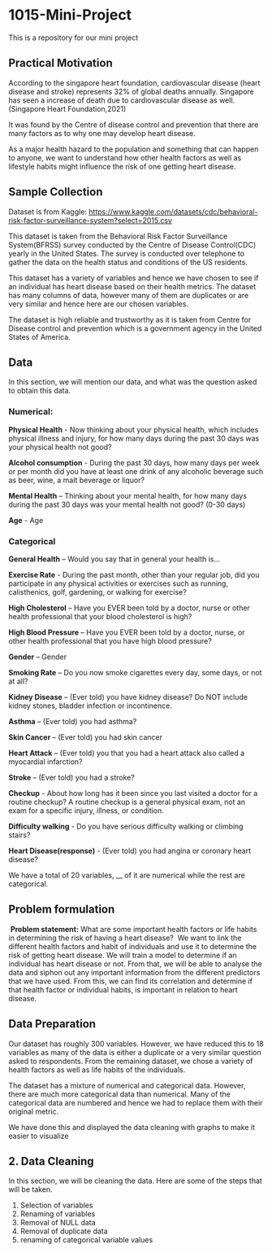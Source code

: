 # 1015-Mini-Project
This is a repository for our mini project


## Practical Motivation

According to the singapore heart foundation, cardiovascular disease (heart disease and stroke) represents 32% of global deaths annually. Singapore has seen a increase of death due to cardiovascular disease as well. (Singapore Heart Foundation,2021)

It was found by the Centre of disease control and prevention that there are many factors as to why one may develop heart disease. 

As a major health hazard to the population and something that can happen to anyone, we want to understand how other health factors as well as lifestyle habits might influence the risk of one getting heart disease.

## Sample Collection

Dataset is from Kaggle: https://www.kaggle.com/datasets/cdc/behavioral-risk-factor-surveillance-system?select=2015.csv 

This dataset is taken from the Behavioral Risk Factor Surveillance System(BFRSS) survey conducted by the Centre of Disease Control(CDC) yearly in the United States. The survey is conducted over telephone to gather the data on the health status and conditions of the US residents.

This dataset has a variety of variables and hence we have chosen to see if an individual has heart disease based on their health metrics. The dataset has many columns of data, however many of them are duplicates or are very similar and hence here are our chosen variables.

The dataset is high reliable and trustworthy as it is taken from Centre for Disease control and prevention which is a government agency in the United States of America.

## Data
In this section, we will mention our data, and what was the question asked to obtain this data.

### Numerical:

**Physical Health** - Now thinking about your physical health, which includes physical illness and injury, for how many days during the past 30 days was your physical health not good?

**Alcohol consumption** - During the past 30 days, how many days per week or per month did you have at least one drink of any alcoholic beverage such as beer, wine, a malt beverage or liquor?

**Mental Health** – Thinking about your mental health, for how many days during the past 30 days was your mental health not good? (0-30 days)

**Age** - Age

### Categorical

**General Health** – Would you say that in general your health is...

**Exercise Rate** - During the past month, other than your regular job, did you participate in any physical activities or exercises such as running, calisthenics, golf, gardening, or walking for exercise? 

**High Cholesterol** – Have you EVER been told by a doctor, nurse or other health professional that your blood cholesterol is high?

**High Blood Pressure** – Have you EVER been told by a doctor, nurse, or other health professional that you have high blood pressure?

**Gender** –  Gender

**Smoking Rate** – Do you now smoke cigarettes every day, some days, or not at all?

**Kidney Disease** – (Ever told) you have kidney disease? Do NOT include kidney stones, bladder infection or incontinence.

**Asthma** – (Ever told) you had asthma?

**Skin Cancer** – (Ever told) you had skin cancer

**Heart Attack** – (Ever told) you that you had a heart attack also called a myocardial infarction?

**Stroke** – (Ever told) you had a stroke?

**Checkup** - About how long has it been since you last visited a doctor for a routine checkup? A routine checkup is a general physical exam, not an exam for a specific injury, illness, or condition.

**Difficulty walking** - Do you have serious difficulty walking or climbing stairs?

**Heart Disease(response)** - (Ever told) you had angina or coronary heart disease?

We have a total of 20 variables, __ of it are numerical while the rest are categorical.

## Problem formulation
​
**Problem statement:** What are some important health factors or life habits in determining the risk of having a heart disease?
​
We want to link the different health factors and habit of individuals and use it to determine the risk of getting heart disease.
​
We will train a model to determine if an individual has heart disease or not. From that, we will be able to analyse the data and siphon out any important information from the different predictors that we have used. From this, we can find its correlation and determine if that health factor or individual habits, is important in relation to heart disease.

## Data Preparation

Our dataset has roughly 300 variables. However, we have reduced this to 18 variables as many of the data is either a duplicate or a very similar question asked to respondents. From the remaining dataset, we chose a variety of health factors as well as life habits of the individuals.

The dataset has a mixture of numerical and categorical data. However, there are much more categorical data than numerical. Many of the categorical data are numbered and hence we had to replace them with their original metric.

We have done this and displayed the data cleaning with graphs to make it easier to visualize

## 2. Data Cleaning

In this section, we will be cleaning the data. Here are some of the steps that will be taken.

1. Selection of variables
2. Renaming of variables
3. Removal of NULL data
4. Removal of duplicate data
5. renaming of categorical variable values
